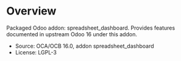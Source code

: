 # Overview

Packaged Odoo addon: spreadsheet_dashboard. Provides features documented in upstream Odoo 16 under this addon.

- Source: OCA/OCB 16.0, addon spreadsheet_dashboard
- License: LGPL-3
